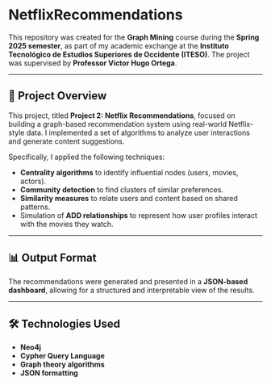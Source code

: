 # NetflixRecommendations

This repository was created for the **Graph Mining** course during the **Spring 2025 semester**, as part of my academic exchange at the **Instituto Tecnológico de Estudios Superiores de Occidente (ITESO)**. The project was supervised by **Professor Víctor Hugo Ortega**.

---

## 📌 Project Overview

This project, titled **Project 2: Netflix Recommendations**, focused on building a graph-based recommendation system using real-world Netflix-style data. I implemented a set of algorithms to analyze user interactions and generate content suggestions.

Specifically, I applied the following techniques:

- **Centrality algorithms** to identify influential nodes (users, movies, actors).
- **Community detection** to find clusters of similar preferences.
- **Similarity measures** to relate users and content based on shared patterns.
- Simulation of **ADD relationships** to represent how user profiles interact with the movies they watch.

---

## 📊 Output Format

The recommendations were generated and presented in a **JSON-based dashboard**, allowing for a structured and interpretable view of the results.

---

## 🛠️ Technologies Used

- **Neo4j**
- **Cypher Query Language**
- **Graph theory algorithms**
- **JSON formatting**
